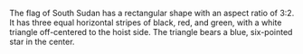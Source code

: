 The flag of South Sudan has a rectangular shape with an aspect ratio of 3:2. It has three equal horizontal stripes of black, red, and green, with a white triangle off-centered to the hoist side. The triangle bears a blue, six-pointed star in the center.
